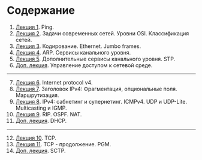 # Содержание

1. [Лекция 1](Lection-01.md). Ping.
2. [Лекция 2](Lection-02.md). Задачи современных сетей. Уровни OSI. Классификация сетей.
3. [Лекция 3](Lection-03.md). Кодирование. Ethernet. Jumbo frames.
4. [Лекция 4](Lection-04.md). ARP. Сервисы канального уровня.
5. [Лекция 5](Lection-05.md). Дополнительные сервисы канального уровня. STP.
6. [Доп. лекция](Lection-05a.md). Управление доступом к сетевой среде.
---
7. [Лекция 6](Lection-06.md). Internet protocol v4.
8. [Лекция 7](Lection-07.md). Заголовок IPv4: Фрагментация, опциональные поля. Маршрутизация.
9. [Лекция 8](Lection-08.md). IPv4: сабнетинг и супернетинг. ICMPv4. UDP и UDP-Lite. Multicasting и IGMP.
10. [Лекция 9](Lection-09.md). RIP. OSPF. NAT.
11. [Доп. лекция](Lection-09a.md). DHCP.
---
12. [Лекция 10](Lection-10.md). TCP.
13. [Лекция 11](Lection-11.md). TCP - продолжение. PGM.
14. [Доп. лекция](Lection-12.md). SCTP.
